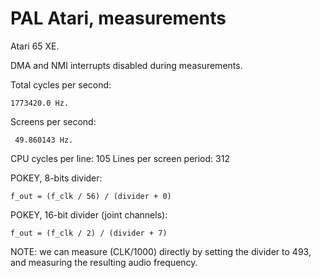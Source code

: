 
PAL Atari, measurements
=======================

Atari 65 XE.

DMA and NMI interrupts disabled during measurements.

Total cycles per second:

    1773420.0 Hz.

Screens per second:

     49.860143 Hz.

CPU cycles per line: 105
Lines per screen period: 312


POKEY, 8-bits divider:

    f_out = (f_clk / 56) / (divider + 0)

POKEY, 16-bit divider (joint channels):

    f_out = (f_clk / 2) / (divider + 7)

NOTE: we can measure (CLK/1000) directly by setting the divider to 493,
and measuring the resulting audio frequency.
